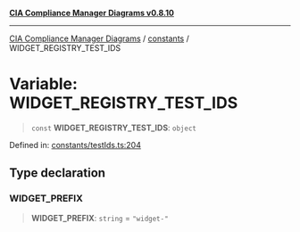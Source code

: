 [**CIA Compliance Manager Diagrams v0.8.10**](../../README.md)

***

[CIA Compliance Manager Diagrams](../../modules.md) / [constants](../README.md) / WIDGET\_REGISTRY\_TEST\_IDS

# Variable: WIDGET\_REGISTRY\_TEST\_IDS

> `const` **WIDGET\_REGISTRY\_TEST\_IDS**: `object`

Defined in: [constants/testIds.ts:204](https://github.com/Hack23/cia-compliance-manager/blob/680c1f0618a64f5e2a4571e2b2ee23d6baf8dc9d/src/constants/testIds.ts#L204)

## Type declaration

### WIDGET\_PREFIX

> **WIDGET\_PREFIX**: `string` = `"widget-"`
